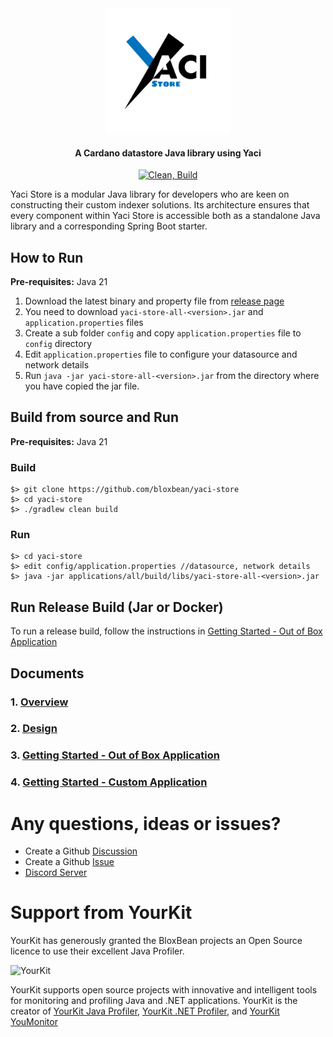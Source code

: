<div align="center">
<img src="static/YaciStore.png" width="200">

<h4>A Cardano datastore Java library using Yaci</h4>

[![Clean, Build](https://github.com/bloxbean/yaci-store/actions/workflows/build.yml/badge.svg)](https://github.com/bloxbean/yaci-store/actions/workflows/build.yml)
</div>

Yaci Store is a modular Java library for developers who are keen on constructing their custom indexer solutions.
Its architecture ensures that every component within Yaci Store is accessible both as a standalone Java library and a
corresponding Spring Boot starter.

## How to Run 

**Pre-requisites:** Java 21

1. Download the latest binary and property file from [release page](https://github.com/bloxbean/yaci-store/releases)
2. You need to download ``yaci-store-all-<version>.jar`` and ``application.properties`` files
3. Create a sub folder ``config`` and copy ``application.properties`` file to ``config`` directory
4. Edit ``application.properties`` file to configure your datasource and network details
5. Run ``java -jar yaci-store-all-<version>.jar`` from the directory where you have copied the jar file.

## Build from source and Run 

**Pre-requisites:** Java 21

### Build

```
$> git clone https://github.com/bloxbean/yaci-store
$> cd yaci-store
$> ./gradlew clean build
```

### Run

```
$> cd yaci-store
$> edit config/application.properties //datasource, network details
$> java -jar applications/all/build/libs/yaci-store-all-<version>.jar
```

## Run Release Build (Jar or Docker)
To run a release build, follow the instructions in [Getting Started - Out of Box Application](docs_site/pages/usage/getting-started-out-of-box.md)

## Documents

### 1. [Overview](https://store.yaci.xyz/)
### 2. [Design](https://store.yaci.xyz/design)
### 3. [Getting Started - Out of Box Application](https://store.yaci.xyz/usage/getting-started-out-of-box)
### 4. [Getting Started - Custom Application](https://store.yaci.xyz/usage/getting-started-as-library)


# Any questions, ideas or issues?

- Create a Github [Discussion](https://github.com/bloxbean/yaci-store/discussions)
- Create a Github [Issue](https://github.com/bloxbean/yaci-store/issues)
- [Discord Server](https://discord.gg/JtQ54MSw6p)

# Support from YourKit

YourKit has generously granted the BloxBean projects an Open Source licence to use their excellent Java Profiler.

![YourKit](https://www.yourkit.com/images/yklogo.png)

YourKit supports open source projects with innovative and intelligent tools
for monitoring and profiling Java and .NET applications.
YourKit is the creator of <a href="https://www.yourkit.com/java/profiler/">YourKit Java Profiler</a>,
<a href="https://www.yourkit.com/.net/profiler/">YourKit .NET Profiler</a>,
and <a href="https://www.yourkit.com/youmonitor/">YourKit YouMonitor</a>
